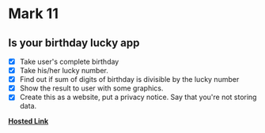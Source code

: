 # Mark 11

## Is your birthday lucky app

- [x] Take user's complete birthday
- [x] Take his/her lucky number.
- [x] Find out if sum of digits of birthday is divisible by the lucky number
- [x] Show the result to user with some graphics.
- [x] Create this as a website, put a privacy notice. Say that you're not storing data.

[**Hosted Link**](https://mark11.neog.swapnadeep.com/)
